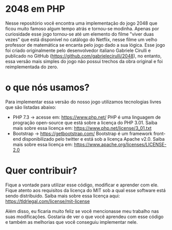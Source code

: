 # 2048 em PHP

Nesse repositório você encontra uma implementação do jogo 2048 que ficou muito famoso algum tempo atrás e tornou-se modinha. Apenas por curiosidade esse jogo tornou-se até um elemento do filme "viver duas vezes" que está disponível no catálogo do Netflix, nesse filme um velho professor de matemática se encanta pelo jogo dado a sua lógica. Esse jogo foi criado originalmente pelo desenvolvedor italiano Gabriele Cirulli e publicado no GitHub (https://github.com/gabrielecirulli/2048), no entanto, essa versão mais simples do jogo não possui trechos da obra original e foi reimplementada do zero. 

# o que nós usamos?

Para implementar essa versão do nosso jogo utilizamos tecnologias livres que são listadas abaixo:

- PHP 7.3 → acesse em: https://www.php.net/
PHP é uma linguagem de progração open-source que está sobre a licença do PHP 3.01. Saiba mais sobre essa licença em: https://www.php.net/license/3_01.txt
- Bootstrap → https://getbootstrap.com/
Bootstrap é um framework front-end disponibilizado pelo twitter e está sob a licença Apache v2.0. Saiba mais sobre essa licença em: https://www.apache.org/licenses/LICENSE-2.0

# Quer contribuir?

Fique a vontade para utilizar esse código, modificar e aprender com ele. Fique atento aos requisitos da licença do MIT sob a qual esse software está sendo distribuido. Saiba mais sobre essa licença aqui:
https://tldrlegal.com/license/mit-license

Além disso, eu ficaria muito feliz se você mencionasse meu trabalho nas suas modificações. Gostaria de ver o que você aprendeu com esse código e também as melhorias que você conseguiu implementar nele.

